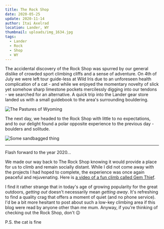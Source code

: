 ```yaml
---
title: The Rock Shop
date: 2020-05-25
update: 2020-11-14
author: Itai Axelrad
location: Lander, WY
thumbnail: uploads/img_1634.jpg
tags:
  - Lander
  - Rock
  - Shop
  - WY
---
```

The accidental discovery of the Rock Shop was spurred by our general dislike of crowded sport climbing cliffs and a sense of adventure. On 4th of July we were left tour guide-less at Wild Iris due to an unforeseen health complication of a cat - and while we enjoyed the momentary novelty of slick yet somehow sharp limestone pockets mercilessly digging into our tendons - we searched for an alternative. A quick trip into the Lander gear store landed us with a small guidebook to the area's surrounding bouldering.

![The Pastures of Wyoming](uploads/img_1626.jpg)

The next day, we headed to the Rock Shop with little to no expectations, and to our delight found a polar opposite experience to the previous day - boulders and solitude.

![Some sandbagged thing](uploads/img_1634.jpg)

- - -

Flash forward to the year 2020...

We made our way back to The Rock Shop knowing it would provide a place for us to climb and remain socially distant. While I did not come away with the projects I had hoped to complete, the experience was once again peaceful and rejuvenating. Here is [a video of a fun climb called Gem Thief](https://www.youtube.com/watch?v=Yxa5gAlDo38).

I find it rather strange that in today's age of growing popularity for the great outdoors, *getting out* doesn't necessarily mean *getting away*. It's refreshing to find a quality crag that offers a moment of quiet (and no phone service). I'd be a bit more hesitant to post about such a low-key climbing area if this blog were read by anyone other than me mum. Anyway, if you're thinking of checking out the Rock Shop, don't 😉

P.S. the cat is fine
